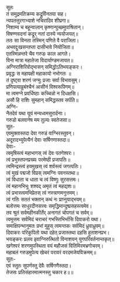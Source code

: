 सूतः  
तं समुद्रमतिक्रम्य कद्रूर्विनतया सह।  
न्यपतत्तुरगाभ्याशे नचिरादिव शीघ्रगा॥  
निशाम्य च बहून्वालान् कृष्णान्पुच्छमुपाश्रितान्।  
विषण्णवदनां कद्रूर् नतां दास्ये न्ययोजयत्॥  
ततः सा विनता तस्मिन् पणिते वै पराजिता।  
अभवद्दुःखसन्तप्ता दासीभावे नियोजिता॥  
एतस्मिन्नन्तरे चैव गरुडः काल आगते।  
विना मात्रा महातेजा विदार्याण्डमजायत॥  
अग्निराशिरिवोद्भासन् समिद्धोऽतिभयङ्करः।  
प्रवृद्धः स महापक्षी महाकायो नभोगतः ॥  
तं दृष्ट्वा शरणं जग्मुः प्रजाः सर्वा विभावसुम्।  
प्रणिपत्याव्रुबंश्चैनं आसीनं विश्वरूपिणम्॥  
मा त्वमग्ने प्रवर्धिष्ठाः कच्चिन्नो न दिधक्षसि।  
असौ हि राशिः सुमहान् समिद्धस्तव सर्पति॥  
अग्नि-  
नैतदेवं यथा यूयं मन्यध्वमसुरार्दनाः।  
गरुडो बलवानेष मम तुल्यः स्वतेजसा॥  
सूत-  
एवमुक्तास्तदा देवा गरुडं वाग्भिरस्तुवन्।  
अदूरादभ्युपेत्यैनं देवाः सर्षिगणास्तदा॥  
देवाः-  
त्वमृषिस्त्वं महाभागस् त्वं देवः पतगेश्वरः।  
त्वं प्रभुस्तपनप्रख्यः परमेष्ठी प्रजापतिः॥  
त्वमिन्द्रस्त्वं हयमुखस् त्वं शर्वस्त्वं जगत्पतिः।  
त्वं मुखं पद्मजो विप्रस् त्वमग्निः पवनस्तथा॥  
त्वं विधाता च धाता च त्वं विष्णुः सुरसत्तमः।  
त्वं महानभिभूः शश्वद् अमृतं त्वं महद्यशः॥  
त्वं प्रभास्त्वमभिप्रेतस् त्वं नस्त्राणमनुत्तमम्।  
त्वं गतिः सततं भक्तान् कथं नः प्राप्नुयाद्भयम्॥  
बलोत्तमः साधुरदीनसत्त्वः समृद्धिमान्दुष्प्रसहस्त्वमेव।  
तव श्रुतं सर्वमहीनकीर्तेर् अनागतं चोपगतं च सर्वम्॥  
त्वमुत्तमः सर्वमिदं चराचरं गभस्तिभिर्भासि दिवाकरो यथा।  
समाक्षिपन्भानुमतः प्रभां मुहुस् त्वमन्तकः सर्वमिदं ध्रुवाध्रुवम्॥  
दिवाकरः परिकुपितो यथा दहेत् प्रजास्तथा दहसि हुताशनप्रभ।  
भयङ्करः प्रलय इवाग्निरुत्थितो विनाशयन् युगपरिवर्तनान्तकृत्॥  
खगेश्वरं शरणमुपस्थिता वयं महौजसं वितिमिरमभ्रगोचरम्।  
महाबलं गरुडमुपेत्य खेचरं परावरं वरदमजेयविक्रमम्॥  
सूतः-  
एवं स्तुतः सुपर्णस्तु देवैः सर्षिगणैस्तदा।  
तेजसः प्रतिसंहारमात्मनस्तु चकार ह॥॥  
